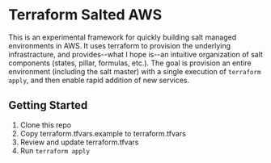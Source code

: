 # Terraform Salted AWS

This is an experimental framework for quickly building salt managed
environments in AWS. It uses terraform to provision the underlying
infrastracture, and provides--what I hope is--an intuitive organization of salt
components (states, pillar, formulas, etc.). The goal is provision an entire
environment (including the salt master) with a single execution of `terraform
apply`, and then enable rapid addition of new services.


## Getting Started

1. Clone this repo
2. Copy terraform.tfvars.example to terraform.tfvars
3. Review and update terraform.tfvars
5. Run `terraform apply`
